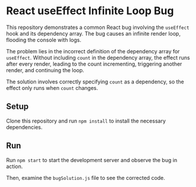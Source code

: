 # React useEffect Infinite Loop Bug

This repository demonstrates a common React bug involving the `useEffect` hook and its dependency array.  The bug causes an infinite render loop, flooding the console with logs.

The problem lies in the incorrect definition of the dependency array for `useEffect`.  Without including `count` in the dependency array, the effect runs after every render, leading to the count incrementing, triggering another render, and continuing the loop.

The solution involves correctly specifying `count` as a dependency, so the effect only runs when `count` changes.

## Setup

Clone this repository and run `npm install` to install the necessary dependencies.

## Run

Run `npm start` to start the development server and observe the bug in action.

Then, examine the `bugSolution.js` file to see the corrected code.